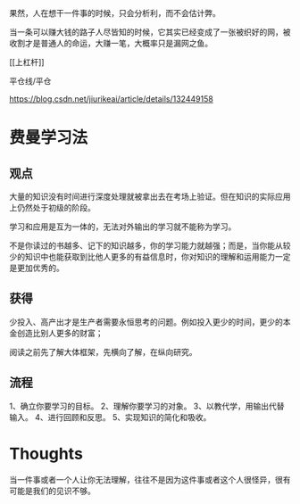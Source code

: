 果然，人在想干一件事的时候，只会分析利，而不会估计弊。

当一条可以赚大钱的路子人尽皆知的时候，它其实已经变成了一张被织好的网，被收割才是普通人的命运，大赚一笔，大概率只是漏网之鱼。

[[上杠杆]]

平仓线/平仓

https://blog.csdn.net/jiurikeai/article/details/132449158


# 费曼学习法
## 观点
大量的知识没有时间进行深度处理就被拿出去在考场上验证。但在知识的实际应用上仍然处于初级的阶段。

学习和应用是互为一体的，无法对外输出的学习就不能称为学习。

不是你读过的书越多、记下的知识越多，你的学习能力就越强；而是，当你能从较少的知识中也能获取到比他人更多的有益信息时，你对知识的理解和运用能力一定是更加优秀的。

## 获得
少投入、高产出才是生产者需要永恒思考的问题。例如投入更少的时间，更少的本金创造比别人更多的财富；

阅读之前先了解大体框架，先横向了解，在纵向研究。

## 流程
1、确立你要学习的目标。
2、理解你要学习的对象。
3、以教代学，用输出代替输入。
4、进行回顾和反思。
5、实现知识的简化和吸收。

# Thoughts
当一件事或者一个人让你无法理解，往往不是因为这件事或者这个人很怪异，很有可能是我们的见识不够。